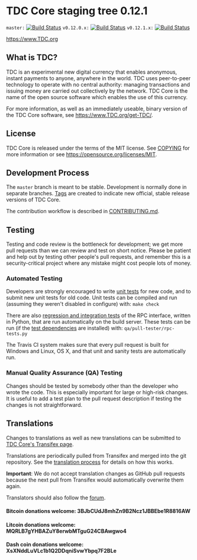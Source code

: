 TDC Core staging tree 0.12.1
===============================

`master:` [![Build Status](https://travis-ci.org/TDCpay/TDC.svg?branch=master)](https://travis-ci.org/TDCpay/TDC) `v0.12.0.x:` [![Build Status](https://travis-ci.org/TDCpay/TDC.svg?branch=v0.12.0.x)](https://travis-ci.org/TDCpay/TDC/branches) `v0.12.1.x:` [![Build Status](https://travis-ci.org/TDCpay/TDC.svg?branch=v0.12.1.x)](https://travis-ci.org/TDCpay/TDC/branches)

https://www.TDC.org


What is TDC?
----------------

TDC is an experimental new digital currency that enables anonymous, instant
payments to anyone, anywhere in the world. TDC uses peer-to-peer technology
to operate with no central authority: managing transactions and issuing money
are carried out collectively by the network. TDC Core is the name of the open
source software which enables the use of this currency.

For more information, as well as an immediately useable, binary version of
the TDC Core software, see https://www.TDC.org/get-TDC/.


License
-------

TDC Core is released under the terms of the MIT license. See [COPYING](COPYING) for more
information or see https://opensource.org/licenses/MIT.

Development Process
-------------------

The `master` branch is meant to be stable. Development is normally done in separate branches.
[Tags](https://github.com/TDCpay/TDC/tags) are created to indicate new official,
stable release versions of TDC Core.

The contribution workflow is described in [CONTRIBUTING.md](CONTRIBUTING.md).

Testing
-------

Testing and code review is the bottleneck for development; we get more pull
requests than we can review and test on short notice. Please be patient and help out by testing
other people's pull requests, and remember this is a security-critical project where any mistake might cost people
lots of money.

### Automated Testing

Developers are strongly encouraged to write [unit tests](/doc/unit-tests.md) for new code, and to
submit new unit tests for old code. Unit tests can be compiled and run
(assuming they weren't disabled in configure) with: `make check`

There are also [regression and integration tests](/qa) of the RPC interface, written
in Python, that are run automatically on the build server.
These tests can be run (if the [test dependencies](/qa) are installed) with: `qa/pull-tester/rpc-tests.py`

The Travis CI system makes sure that every pull request is built for Windows
and Linux, OS X, and that unit and sanity tests are automatically run.

### Manual Quality Assurance (QA) Testing

Changes should be tested by somebody other than the developer who wrote the
code. This is especially important for large or high-risk changes. It is useful
to add a test plan to the pull request description if testing the changes is
not straightforward.

Translations
------------

Changes to translations as well as new translations can be submitted to
[TDC Core's Transifex page](https://www.transifex.com/projects/p/TDC/).

Translations are periodically pulled from Transifex and merged into the git repository. See the
[translation process](doc/translation_process.md) for details on how this works.

**Important**: We do not accept translation changes as GitHub pull requests because the next
pull from Transifex would automatically overwrite them again.

Translators should also follow the [forum](https://www.TDC.org/forum/topic/TDC-worldwide-collaboration.88/).
#### Bitcoin donations welcome: 3BJbCUdJ8mhZn9B2Ncz1JBBEbe1R8816AW
#### Litcoin donations welcome: MQRLB7gYHBAZuY8erwbMTguG24CBAwgwo4
#### Dash coin donations welcome: XsXNddLuVLc1b1Q2DDqniSvwYbpq7F2BLe
